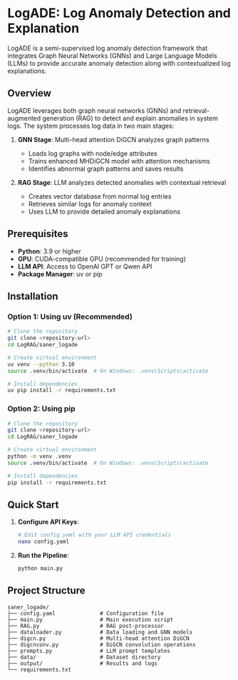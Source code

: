 # LogADE: Log Anomaly Detection and Explanation

LogADE is a semi-supervised log anomaly detection framework that integrates Graph Neural Networks (GNNs) and Large Language Models (LLMs) to provide accurate anomaly detection along with contextualized log explanations.

## Overview

LogADE leverages both graph neural networks (GNNs) and retrieval-augmented generation (RAG) to detect and explain anomalies in system logs. The system processes log data in two main stages:

1. **GNN Stage**: Multi-head attention DiGCN analyzes graph patterns
   - Loads log graphs with node/edge attributes
   - Trains enhanced MHDiGCN model with attention mechanisms
   - Identifies abnormal graph patterns and saves results

2. **RAG Stage**: LLM analyzes detected anomalies with contextual retrieval
   - Creates vector database from normal log entries
   - Retrieves similar logs for anomaly context
   - Uses LLM to provide detailed anomaly explanations

## Prerequisites

- **Python**: 3.9 or higher
- **GPU**: CUDA-compatible GPU (recommended for training)
- **LLM API**: Access to OpenAI GPT or Qwen API
- **Package Manager**: uv or pip

## Installation

### Option 1: Using uv (Recommended)

```bash
# Clone the repository
git clone <repository-url>
cd LogRAG/saner_logade

# Create virtual environment
uv venv --python 3.10
source .venv/bin/activate  # On Windows: .venv\Scripts\activate

# Install dependencies
uv pip install -r requirements.txt
```

### Option 2: Using pip

```bash
# Clone the repository
git clone <repository-url>
cd LogRAG/saner_logade

# Create virtual environment
python -m venv .venv
source .venv/bin/activate  # On Windows: .venv\Scripts\activate

# Install dependencies
pip install -r requirements.txt
```

## Quick Start

1. **Configure API Keys**:
   ```bash
   # Edit config.yaml with your LLM API credentials
   nano config.yaml
   ```

2. **Run the Pipeline**:
   ```bash
   python main.py
   ```



## Project Structure

```
saner_logade/
├── config.yaml              # Configuration file
├── main.py                  # Main execution script
├── RAG.py                   # RAG post-processor
├── dataloader.py            # Data loading and GNN models
├── digcn.py                 # Multi-head attention DiGCN
├── digcnconv.py             # DiGCN convolution operations
├── prompts.py               # LLM prompt templates
├── data/                    # Dataset directory
├── output/                  # Results and logs
└── requirements.txt
```
